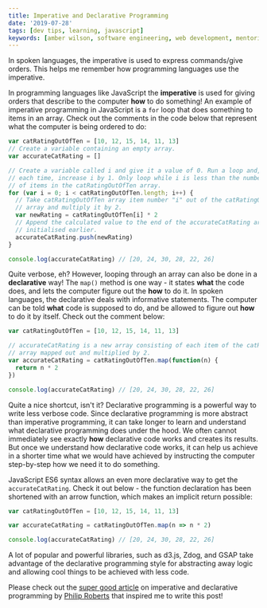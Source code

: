 ```yaml
---
title: Imperative and Declarative Programming
date: '2019-07-28'
tags: [dev tips, learning, javascript]
keywords: [amber wilson, software engineering, web development, mentoring]
---
```


In spoken languages, the imperative is used to express commands/give orders. This helps me remember how programming languages use the imperative.

In programming languages like JavaScript the **imperative** is used for giving orders that describe to the computer **how** to do something! An example of imperative programming in JavaScript is a `for` loop that does something to items in an array. Check out the comments in the code below that represent what the computer is being ordered to do:

```js
var catRatingOutOfTen = [10, 12, 15, 14, 11, 13]
// Create a variable containing an empty array.
var accurateCatRating = []

// Create a variable called i and give it a value of 0. Run a loop and,
// each time, increase i by 1. Only loop while i is less than the number
// of items in the catRatingOutOfTen array.
for (var i = 0; i < catRatingOutOfTen.length; i++) {
  // Take catRatingOutOfTen array item number "i" out of the catRatingOutOfTen
  // array and multiply it by 2.
  var newRating = catRatingOutOfTen[i] * 2
  // Append the calculated value to the end of the accurateCatRating array
  // initialised earlier.
  accurateCatRating.push(newRating)
}

console.log(accurateCatRating) // [20, 24, 30, 28, 22, 26]
```

Quite verbose, eh? However, looping through an array can also be done in a **declarative** way! The `map()` method is one way - it states **what** the code does, and lets the computer figure out the **how** to do it. In spoken languages, the declarative deals with informative statements. The computer can be told **what** code is supposed to do, and be allowed to figure out **how** to do it by itself. Check out the comment below:

```js
var catRatingOutOfTen = [10, 12, 15, 14, 11, 13]

// accurateCatRating is a new array consisting of each item of the catRatingOutOfTen
// array mapped out and multiplied by 2.
var accurateCatRating = catRatingOutOfTen.map(function(n) {
  return n * 2
})

console.log(accurateCatRating) // [20, 24, 30, 28, 22, 26]
```

Quite a nice shortcut, isn't it? Declarative programming is a powerful way to write less verbose code. Since declarative programming is more abstract than imperative programming, it can take longer to learn and understand what declarative programming does under the hood. We often cannot immediately see exactly **how** declarative code works and creates its results. But once we understand how declarative code works, it can help us achieve in a shorter time what we would have achieved by instructing the computer step-by-step how we need it to do something.

JavaScript ES6 syntax allows an even more declarative way to get the `accurateCatRating`. Check it out below - the function declaration has been shortened with an arrow function, which makes an implicit return possible:

```js
var catRatingOutOfTen = [10, 12, 15, 14, 11, 13]

var accurateCatRating = catRatingOutOfTen.map(n => n * 2)

console.log(accurateCatRating) // [20, 24, 30, 28, 22, 26]
```

A lot of popular and powerful libraries, such as d3.js, Zdog, and GSAP take advantage of the declarative programming style for abstracting away logic and allowing cool things to be achieved with less code.

Please check out the [super good article](http://latentflip.com/imperative-vs-declarative) on imperative and declarative programming by [Philip Roberts](https://twitter.com/philip_roberts) that inspired me to write this post!

